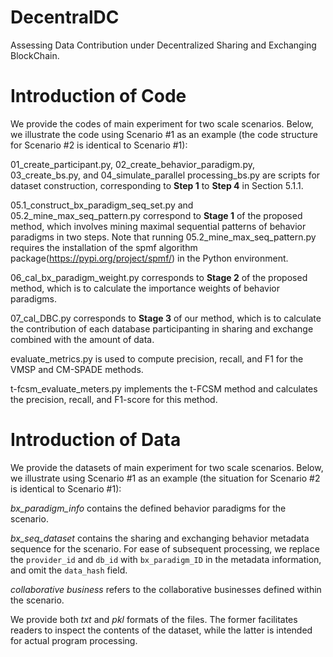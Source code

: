 # DecentralDC

Assessing Data Contribution under Decentralized Sharing and Exchanging BlockChain.

# Introduction of Code

We provide the codes of main experiment for two scale scenarios. Below, we illustrate the code using Scenario #1 as an example (the code structure for Scenario #2 is identical to Scenario #1):

01_create_participant.py, 02_create_behavior_paradigm.py, 03_create_bs.py, and 04_simulate_parallel processing_bs.py are scripts for dataset construction, corresponding to **Step 1** to **Step 4** in Section 5.1.1.

05.1_construct_bx_paradigm_seq_set.py and 05.2_mine_max_seq_pattern.py correspond to **Stage 1** of the proposed method, which involves mining maximal sequential patterns of behavior paradigms in two steps. Note that running 05.2_mine_max_seq_pattern.py requires the installation of the spmf algorithm package(https://pypi.org/project/spmf/) in the Python environment.

06_cal_bx_paradigm_weight.py corresponds to **Stage 2** of the proposed method, which is to calculate the importance weights of behavior paradigms.

07_cal_DBC.py corresponds to **Stage 3** of our method, which is to calculate the contribution of each database participanting in sharing and exchange combined with the amount of data.

evaluate_metrics.py is used to compute precision, recall, and F1 for the VMSP and CM-SPADE methods.

t-fcsm_evaluate_meters.py implements the t-FCSM method and calculates the precision, recall, and F1-score for this method.

# Introduction of Data

We provide the datasets of main experiment for two scale scenarios. Below, we illustrate using Scenario #1 as an example (the situation for Scenario #2 is identical to Scenario #1):

*bx_paradigm_info* contains the defined behavior paradigms for the scenario.

*bx_seq_dataset* contains the sharing and exchanging behavior metadata sequence for the scenario. For ease of subsequent processing, we replace the `provider_id` and `db_id` with `bx_paradigm_ID` in the metadata information, and omit the `data_hash` field.

*collaborative business* refers to the collaborative businesses defined within the scenario.

We provide both *txt* and *pkl* formats of the files. The former facilitates readers to inspect the contents of the dataset, while the latter is intended for actual program processing.